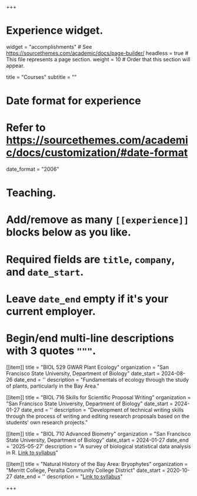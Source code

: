 +++
# Experience widget.
widget = "accomplishments"  # See https://sourcethemes.com/academic/docs/page-builder/
headless = true  # This file represents a page section.
weight = 10  # Order that this section will appear.

title = "Courses"
subtitle = ""

# Date format for experience
#   Refer to https://sourcethemes.com/academic/docs/customization/#date-format
date_format = "2006"

# Teaching.
#   Add/remove as many `[[experience]]` blocks below as you like.
#   Required fields are `title`, `company`, and `date_start`.
#   Leave `date_end` empty if it's your current employer.
#   Begin/end multi-line descriptions with 3 quotes `"""`.

[[item]]
  title = "BIOL 529 GWAR Plant Ecology"
  organization = "San Francisco State University, Department of Biology"
  date_start = 2024-08-26
  date_end = ''
  description = "Fundamentals of ecology through the study of plants, particularly in the Bay Area."

[[item]]
  title = "BIOL 716 Skills for Scientific Proposal Writing"
  organization = "San Francisco State University, Department of Biology"
  date_start = 2024-01-27
  date_end = ''
  description = "Development of technical writing skills through the process of writing and editing research proposals based on the students' own research projects."
  
[[item]]
  title = "BIOL 710 Advanced Biometry"
  organization = "San Francisco State University, Department of Biology"
  date_start = 2024-01-27
  date_end = '2025-05-27'
  description = "A survey of biological statistical data analysis in R. [Link to syllabus](https://docs.google.com/document/d/1zW0qRF2vLT8w3NySu4IhFjDORPfYNfKl/edit?usp=sharing&ouid=108780207838976627617&rtpof=true&sd=truew)"

[[item]]
  title = "Natural History of the Bay Area: Bryophytes"
  organization = "Merritt College, Peralta Community College District"
  date_start = 2020-10-27
  date_end = ''
  description = "[Link to syllabus](https://drive.google.com/file/d/1A7dGYxRTLuyIe_QOVuEY-WOFt1iH87-N/view)"

+++
